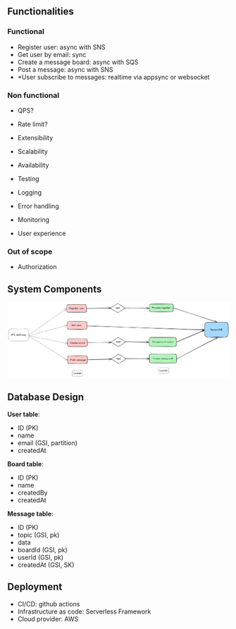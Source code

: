 ## Functionalities

### Functional

- Register user: async with SNS
- Get user by email: sync
- Create a message board: async with SQS
- Post a message: async with SNS
- *User subscribe to messages: realtime via appsync or websocket

### Non functional

- QPS?
- Rate limit?


- Extensibility
- Scalability
- Availability

- Testing
- Logging
- Error handling
- Monitoring

- User experience

### Out of scope

- Authorization

## System Components

![System Diagram](./diagram.png)

## Database Design

**User table**:
- ID (PK)
- name
- email (GSI, partition)
- createdAt

**Board table**:
- ID (PK)
- name
- createdBy
- createdAt

**Message table**:
- ID (PK)
- topic (GSI, pk)
- data
- boardId (GSI, pk)
- userId (GSI, pk)
- createdAt (GSI, SK)

## Deployment

- CI/CD: github actions
- Infrastructure as code: Serverless Framework
- Cloud provider: AWS